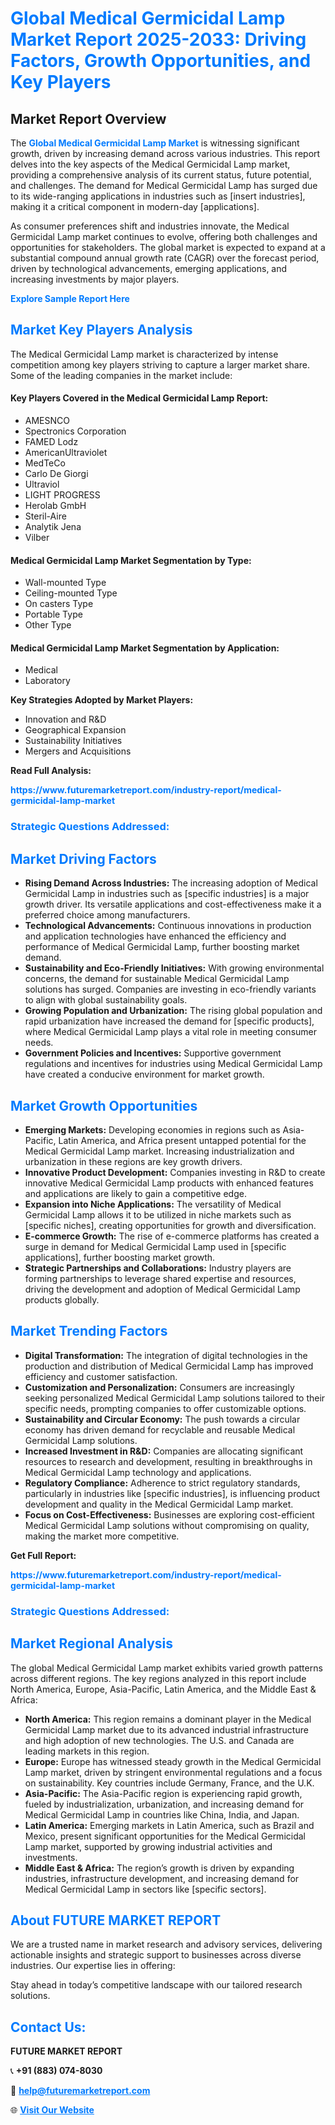 <h1 style="color: #007BFF;">Global Medical Germicidal Lamp Market Report 2025-2033: Driving Factors, Growth Opportunities, and Key Players</h1>

<section id="overview">
<h2>Market Report Overview</h2>
<p>The <a href="https://www.futuremarketreport.com/industry-report/medical-germicidal-lamp-market" style="color: #007BFF; text-decoration: none;"><strong>Global Medical Germicidal Lamp Market</strong></a> is witnessing significant growth, driven by increasing demand across various industries. This report delves into the key aspects of the Medical Germicidal Lamp market, providing a comprehensive analysis of its current status, future potential, and challenges. The demand for Medical Germicidal Lamp has surged due to its wide-ranging applications in industries such as [insert industries], making it a critical component in modern-day [applications].</p>
<p>As consumer preferences shift and industries innovate, the Medical Germicidal Lamp market continues to evolve, offering both challenges and opportunities for stakeholders. The global market is expected to expand at a substantial compound annual growth rate (CAGR) over the forecast period, driven by technological advancements, emerging applications, and increasing investments by major players.</p>
</section>

<section id="overview">
<p><a href="https://www.futuremarketreport.com/request-sample/reportId=77631" style="color: #007BFF; text-decoration: none;"><strong>Explore Sample Report Here</strong></a></p>
</section>

<section id="key-players">
<h2 style="color: #007BFF;">Market Key Players Analysis</h2>
<p>The Medical Germicidal Lamp market is characterized by intense competition among key players striving to capture a larger market share. Some of the leading companies in the market include:</p>
<h4>Key Players Covered in the Medical Germicidal Lamp Report:</h4>
<ul><li>AMESNCO</li><li>Spectronics Corporation</li><li>FAMED Lodz</li><li>AmericanUltraviolet</li><li>MedTeCo</li><li>Carlo De Giorgi</li><li>Ultraviol</li><li>LIGHT PROGRESS</li><li>Herolab GmbH</li><li>Steril-Aire</li><li>Analytik Jena</li><li>Vilber</li></ul>
<h4>Medical Germicidal Lamp Market Segmentation by Type:</h4>
<ul><li>Wall-mounted Type</li><li>Ceiling-mounted Type</li><li>On casters Type</li><li>Portable Type</li><li>Other Type</li></ul>

<h4>Medical Germicidal Lamp Market Segmentation by Application:</h4>
<ul><li>Medical</li><li>Laboratory</li></ul>
<p><strong>Key Strategies Adopted by Market Players:</strong></p>
<ul>
<li>Innovation and R&D</li>
<li>Geographical Expansion</li>
<li>Sustainability Initiatives</li>
<li>Mergers and Acquisitions</li>
</ul>
</section>

<section>
<p><strong>Read Full Analysis: </strong></p><a href="https://www.futuremarketreport.com/industry-report/medical-germicidal-lamp-market" style="color: #007BFF; text-decoration: none;"><strong>https://www.futuremarketreport.com/industry-report/medical-germicidal-lamp-market</strong></a>
<h3 style="color: #007BFF;">Strategic Questions Addressed:</h3>
</section>

<section id="driving-factors">
<h2 style="color: #007BFF;">Market Driving Factors</h2>
<ul>
<li><strong>Rising Demand Across Industries:</strong> The increasing adoption of Medical Germicidal Lamp in industries such as [specific industries] is a major growth driver. Its versatile applications and cost-effectiveness make it a preferred choice among manufacturers.</li>
<li><strong>Technological Advancements:</strong> Continuous innovations in production and application technologies have enhanced the efficiency and performance of Medical Germicidal Lamp, further boosting market demand.</li>
<li><strong>Sustainability and Eco-Friendly Initiatives:</strong> With growing environmental concerns, the demand for sustainable Medical Germicidal Lamp solutions has surged. Companies are investing in eco-friendly variants to align with global sustainability goals.</li>
<li><strong>Growing Population and Urbanization:</strong> The rising global population and rapid urbanization have increased the demand for [specific products], where Medical Germicidal Lamp plays a vital role in meeting consumer needs.</li>
<li><strong>Government Policies and Incentives:</strong> Supportive government regulations and incentives for industries using Medical Germicidal Lamp have created a conducive environment for market growth.</li>
</ul>
</section>

<section id="growth-opportunities">
<h2 style="color: #007BFF;">Market Growth Opportunities</h2>
<ul>
<li><strong>Emerging Markets:</strong> Developing economies in regions such as Asia-Pacific, Latin America, and Africa present untapped potential for the Medical Germicidal Lamp market. Increasing industrialization and urbanization in these regions are key growth drivers.</li>
<li><strong>Innovative Product Development:</strong> Companies investing in R&D to create innovative Medical Germicidal Lamp products with enhanced features and applications are likely to gain a competitive edge.</li>
<li><strong>Expansion into Niche Applications:</strong> The versatility of Medical Germicidal Lamp allows it to be utilized in niche markets such as [specific niches], creating opportunities for growth and diversification.</li>
<li><strong>E-commerce Growth:</strong> The rise of e-commerce platforms has created a surge in demand for Medical Germicidal Lamp used in [specific applications], further boosting market growth.</li>
<li><strong>Strategic Partnerships and Collaborations:</strong> Industry players are forming partnerships to leverage shared expertise and resources, driving the development and adoption of Medical Germicidal Lamp products globally.</li>
</ul>
</section>

<section id="trending-factors">
<h2 style="color: #007BFF;">Market Trending Factors</h2>
<ul>
<li><strong>Digital Transformation:</strong> The integration of digital technologies in the production and distribution of Medical Germicidal Lamp has improved efficiency and customer satisfaction.</li>
<li><strong>Customization and Personalization:</strong> Consumers are increasingly seeking personalized Medical Germicidal Lamp solutions tailored to their specific needs, prompting companies to offer customizable options.</li>
<li><strong>Sustainability and Circular Economy:</strong> The push towards a circular economy has driven demand for recyclable and reusable Medical Germicidal Lamp solutions.</li>
<li><strong>Increased Investment in R&D:</strong> Companies are allocating significant resources to research and development, resulting in breakthroughs in Medical Germicidal Lamp technology and applications.</li>
<li><strong>Regulatory Compliance:</strong> Adherence to strict regulatory standards, particularly in industries like [specific industries], is influencing product development and quality in the Medical Germicidal Lamp market.</li>
<li><strong>Focus on Cost-Effectiveness:</strong> Businesses are exploring cost-efficient Medical Germicidal Lamp solutions without compromising on quality, making the market more competitive.</li>
</ul>
</section>

<section>
<p><strong>Get Full Report: </strong></p><a href="https://www.futuremarketreport.com/industry-report/medical-germicidal-lamp-market" style="color: #007BFF; text-decoration: none;"><strong>https://www.futuremarketreport.com/industry-report/medical-germicidal-lamp-market</strong></a>
<h3 style="color: #007BFF;">Strategic Questions Addressed:</h3>
</section>


<section id="regional-analysis">
<h2 style="color: #007BFF;">Market Regional Analysis</h2>
<p>The global Medical Germicidal Lamp market exhibits varied growth patterns across different regions. The key regions analyzed in this report include North America, Europe, Asia-Pacific, Latin America, and the Middle East & Africa:</p>
<ul>
<li><strong>North America:</strong> This region remains a dominant player in the Medical Germicidal Lamp market due to its advanced industrial infrastructure and high adoption of new technologies. The U.S. and Canada are leading markets in this region.</li>
<li><strong>Europe:</strong> Europe has witnessed steady growth in the Medical Germicidal Lamp market, driven by stringent environmental regulations and a focus on sustainability. Key countries include Germany, France, and the U.K.</li>
<li><strong>Asia-Pacific:</strong> The Asia-Pacific region is experiencing rapid growth, fueled by industrialization, urbanization, and increasing demand for Medical Germicidal Lamp in countries like China, India, and Japan.</li>
<li><strong>Latin America:</strong> Emerging markets in Latin America, such as Brazil and Mexico, present significant opportunities for the Medical Germicidal Lamp market, supported by growing industrial activities and investments.</li>
<li><strong>Middle East & Africa:</strong> The region’s growth is driven by expanding industries, infrastructure development, and increasing demand for Medical Germicidal Lamp in sectors like [specific sectors].</li>
</ul>
</section>

<footer>
<h2 style="color: #007BFF;">About FUTURE MARKET REPORT</h2>
<p>We are a trusted name in market research and advisory services, delivering actionable insights and strategic support to businesses across diverse industries. Our expertise lies in offering:</p>

<p>Stay ahead in today’s competitive landscape with our tailored research solutions.</p>

<h2 style="color: #007BFF;">Contact Us:</h2>
<p><strong>FUTURE MARKET REPORT</strong></p>
<p>📞 <strong>+91 (883) 074-8030</strong></p>
<p>📧 <strong><a href="mailto:help@futuremarketreport.com" style="color: #007BFF;">help@futuremarketreport.com</a></strong></p>
<p>🌐 <strong><a href="https://www.futuremarketreport.com/" style="color: #007BFF;">Visit Our Website</a></strong></p>
</footer>